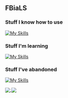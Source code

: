 ## FBiaLS
### Stuff I know how to use
[![My Skills](https://skillicons.dev/icons?i=py,html,vscode,replit)](https://skillicons.dev)
### Stuff I'm learning
[![My Skills](https://skillicons.dev/icons?i=cpp,github,git)](https://skillicons.dev)
### Stuff I've abandoned
[![My Skills](https://skillicons.dev/icons?i=blender)](https://skillicons.dev)

<a href="https://github.com/anuraghazra/github-readme-stats">
  <img align="center" src="https://readme-stats2-git-main-finlay-ps-projects.vercel.app/api?username=FBiaLS&show_icons=true&include_all_commits=true&count_private=true&theme=tokyonight&hide=stars" />
</a>
<a href="https://github.com/anuraghazra/github-readme-stats">
  <img align="center" src="https://readme-stats2-git-main-finlay-ps-projects.vercel.app/api/top-langs/?username=FBiaLS&size_weight=0.5&count_weight=0.5&exclude_repo=readme-stats&hide=html&theme=tokyonight" />
</a>
